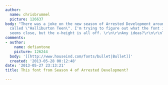 ```yaml
---
author:
  name: chrisbrummel
  picture: 126637
body: "There was a joke on the new season of Arrested Development around a company
  called \"Halliburton Teen\". I'm trying to figure out what the font is.  This (http://www.myfonts.com/fonts/blambot/crater-face-bb/crater-face-bb/)
  seems close, but the x-height is all off. \r\n\r\nAny ideas?\r\n\r\nThanks!\r\n-Chris"
comments:
- author:
    name: defiantone
    picture: 126244
  body: '[[http://www.houseind.com/fonts/bullet|Bullet]]'
  created: '2013-05-28 00:12:48'
date: '2013-05-27 23:13:21'
title: This font from Season 4 of Arrested Development?

---
```

